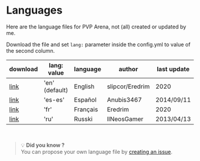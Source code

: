 # Languages

Here are the language files for PVP Arena, not (all) created or updated by me.

Download the file and set `lang:` parameter inside the config.yml to 
value of the second column.

download | lang: value | language | author | last update
------------- | ------------- | ------------- | ------------- | -------------
[link](../lang/lang_en.yml) | 'en' (default) | English | slipcor/Eredrim | 2020
[link](../lang/lang_es-es.yml)  | 'es-es' | Español | Anubis3467 | 2014/09/11
[link](../lang/lang_fr.yml)  | 'fr' | Français | Eredrim | 2020
[link](../lang/lang_ru.yml)  | 'ru' | Russki | llNeosGamer | 2013/04/13

<br>

> 💡 **Did you know ?**  
> You can propose your own language file by [creating an issue](https://github.com/Eredrim/pvparena/issues).